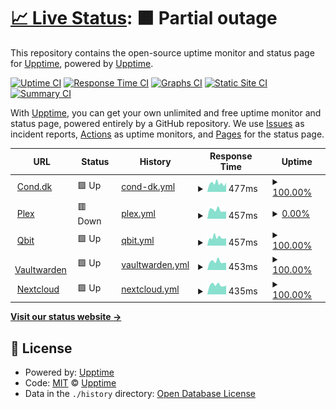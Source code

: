 # [📈 Live Status](https://upptime.github.io/uptime_monitor): <!--live status--> **🟧 Partial outage**

This repository contains the open-source uptime monitor and status page for [Upptime](https://upptime.js.org), powered by [Upptime](https://github.com/upptime/upptime).

[![Uptime CI](https://github.com/upptime/uptime_monitor/workflows/Uptime%20CI/badge.svg)](https://github.com/upptime/uptime_monitor/actions?query=workflow%3A%22Uptime+CI%22)
[![Response Time CI](https://github.com/upptime/uptime_monitor/workflows/Response%20Time%20CI/badge.svg)](https://github.com/upptime/uptime_monitor/actions?query=workflow%3A%22Response+Time+CI%22)
[![Graphs CI](https://github.com/upptime/uptime_monitor/workflows/Graphs%20CI/badge.svg)](https://github.com/upptime/uptime_monitor/actions?query=workflow%3A%22Graphs+CI%22)
[![Static Site CI](https://github.com/upptime/uptime_monitor/workflows/Static%20Site%20CI/badge.svg)](https://github.com/upptime/uptime_monitor/actions?query=workflow%3A%22Static+Site+CI%22)
[![Summary CI](https://github.com/upptime/uptime_monitor/workflows/Summary%20CI/badge.svg)](https://github.com/upptime/uptime_monitor/actions?query=workflow%3A%22Summary+CI%22)

With [Upptime](https://upptime.js.org), you can get your own unlimited and free uptime monitor and status page, powered entirely by a GitHub repository. We use [Issues](https://github.com/upptime/uptime_monitor/issues) as incident reports, [Actions](https://github.com/upptime/uptime_monitor/actions) as uptime monitors, and [Pages](https://upptime.github.io/uptime_monitor) for the status page.

<!--start: status pages-->
<!-- This summary is generated by Upptime (https://github.com/upptime/upptime) -->
<!-- Do not edit this manually, your changes will be overwritten -->
<!-- prettier-ignore -->
| URL | Status | History | Response Time | Uptime |
| --- | ------ | ------- | ------------- | ------ |
| <img alt="" src="https://icons.duckduckgo.com/ip3/www.cond.dk.ico" height="13"> [Cond.dk](https://www.cond.dk) | 🟩 Up | [cond-dk.yml](https://github.com/ThomasConrad/uptime_monitor/commits/HEAD/history/cond-dk.yml) | <details><summary><img alt="Response time graph" src="./graphs/cond-dk/response-time-week.png" height="20"> 477ms</summary><br><a href="https://status.cond.dk/history/cond-dk"><img alt="Response time 745" src="https://img.shields.io/endpoint?url=https%3A%2F%2Fraw.githubusercontent.com%2FThomasConrad%2Fuptime_monitor%2FHEAD%2Fapi%2Fcond-dk%2Fresponse-time.json"></a><br><a href="https://status.cond.dk/history/cond-dk"><img alt="24-hour response time 490" src="https://img.shields.io/endpoint?url=https%3A%2F%2Fraw.githubusercontent.com%2FThomasConrad%2Fuptime_monitor%2FHEAD%2Fapi%2Fcond-dk%2Fresponse-time-day.json"></a><br><a href="https://status.cond.dk/history/cond-dk"><img alt="7-day response time 477" src="https://img.shields.io/endpoint?url=https%3A%2F%2Fraw.githubusercontent.com%2FThomasConrad%2Fuptime_monitor%2FHEAD%2Fapi%2Fcond-dk%2Fresponse-time-week.json"></a><br><a href="https://status.cond.dk/history/cond-dk"><img alt="30-day response time 696" src="https://img.shields.io/endpoint?url=https%3A%2F%2Fraw.githubusercontent.com%2FThomasConrad%2Fuptime_monitor%2FHEAD%2Fapi%2Fcond-dk%2Fresponse-time-month.json"></a><br><a href="https://status.cond.dk/history/cond-dk"><img alt="1-year response time 787" src="https://img.shields.io/endpoint?url=https%3A%2F%2Fraw.githubusercontent.com%2FThomasConrad%2Fuptime_monitor%2FHEAD%2Fapi%2Fcond-dk%2Fresponse-time-year.json"></a></details> | <details><summary><a href="https://status.cond.dk/history/cond-dk">100.00%</a></summary><a href="https://status.cond.dk/history/cond-dk"><img alt="All-time uptime 93.22%" src="https://img.shields.io/endpoint?url=https%3A%2F%2Fraw.githubusercontent.com%2FThomasConrad%2Fuptime_monitor%2FHEAD%2Fapi%2Fcond-dk%2Fuptime.json"></a><br><a href="https://status.cond.dk/history/cond-dk"><img alt="24-hour uptime 100.00%" src="https://img.shields.io/endpoint?url=https%3A%2F%2Fraw.githubusercontent.com%2FThomasConrad%2Fuptime_monitor%2FHEAD%2Fapi%2Fcond-dk%2Fuptime-day.json"></a><br><a href="https://status.cond.dk/history/cond-dk"><img alt="7-day uptime 100.00%" src="https://img.shields.io/endpoint?url=https%3A%2F%2Fraw.githubusercontent.com%2FThomasConrad%2Fuptime_monitor%2FHEAD%2Fapi%2Fcond-dk%2Fuptime-week.json"></a><br><a href="https://status.cond.dk/history/cond-dk"><img alt="30-day uptime 76.22%" src="https://img.shields.io/endpoint?url=https%3A%2F%2Fraw.githubusercontent.com%2FThomasConrad%2Fuptime_monitor%2FHEAD%2Fapi%2Fcond-dk%2Fuptime-month.json"></a><br><a href="https://status.cond.dk/history/cond-dk"><img alt="1-year uptime 94.38%" src="https://img.shields.io/endpoint?url=https%3A%2F%2Fraw.githubusercontent.com%2FThomasConrad%2Fuptime_monitor%2FHEAD%2Fapi%2Fcond-dk%2Fuptime-year.json"></a></details>
| <img alt="" src="https://icons.duckduckgo.com/ip3/plex.cond.dk.ico" height="13"> [Plex](https://plex.cond.dk/web/) | 🟥 Down | [plex.yml](https://github.com/ThomasConrad/uptime_monitor/commits/HEAD/history/plex.yml) | <details><summary><img alt="Response time graph" src="./graphs/plex/response-time-week.png" height="20"> 457ms</summary><br><a href="https://status.cond.dk/history/plex"><img alt="Response time 728" src="https://img.shields.io/endpoint?url=https%3A%2F%2Fraw.githubusercontent.com%2FThomasConrad%2Fuptime_monitor%2FHEAD%2Fapi%2Fplex%2Fresponse-time.json"></a><br><a href="https://status.cond.dk/history/plex"><img alt="24-hour response time 399" src="https://img.shields.io/endpoint?url=https%3A%2F%2Fraw.githubusercontent.com%2FThomasConrad%2Fuptime_monitor%2FHEAD%2Fapi%2Fplex%2Fresponse-time-day.json"></a><br><a href="https://status.cond.dk/history/plex"><img alt="7-day response time 457" src="https://img.shields.io/endpoint?url=https%3A%2F%2Fraw.githubusercontent.com%2FThomasConrad%2Fuptime_monitor%2FHEAD%2Fapi%2Fplex%2Fresponse-time-week.json"></a><br><a href="https://status.cond.dk/history/plex"><img alt="30-day response time 948" src="https://img.shields.io/endpoint?url=https%3A%2F%2Fraw.githubusercontent.com%2FThomasConrad%2Fuptime_monitor%2FHEAD%2Fapi%2Fplex%2Fresponse-time-month.json"></a><br><a href="https://status.cond.dk/history/plex"><img alt="1-year response time 744" src="https://img.shields.io/endpoint?url=https%3A%2F%2Fraw.githubusercontent.com%2FThomasConrad%2Fuptime_monitor%2FHEAD%2Fapi%2Fplex%2Fresponse-time-year.json"></a></details> | <details><summary><a href="https://status.cond.dk/history/plex">0.00%</a></summary><a href="https://status.cond.dk/history/plex"><img alt="All-time uptime 91.36%" src="https://img.shields.io/endpoint?url=https%3A%2F%2Fraw.githubusercontent.com%2FThomasConrad%2Fuptime_monitor%2FHEAD%2Fapi%2Fplex%2Fuptime.json"></a><br><a href="https://status.cond.dk/history/plex"><img alt="24-hour uptime 0.00%" src="https://img.shields.io/endpoint?url=https%3A%2F%2Fraw.githubusercontent.com%2FThomasConrad%2Fuptime_monitor%2FHEAD%2Fapi%2Fplex%2Fuptime-day.json"></a><br><a href="https://status.cond.dk/history/plex"><img alt="7-day uptime 0.00%" src="https://img.shields.io/endpoint?url=https%3A%2F%2Fraw.githubusercontent.com%2FThomasConrad%2Fuptime_monitor%2FHEAD%2Fapi%2Fplex%2Fuptime-week.json"></a><br><a href="https://status.cond.dk/history/plex"><img alt="30-day uptime 45.70%" src="https://img.shields.io/endpoint?url=https%3A%2F%2Fraw.githubusercontent.com%2FThomasConrad%2Fuptime_monitor%2FHEAD%2Fapi%2Fplex%2Fuptime-month.json"></a><br><a href="https://status.cond.dk/history/plex"><img alt="1-year uptime 91.74%" src="https://img.shields.io/endpoint?url=https%3A%2F%2Fraw.githubusercontent.com%2FThomasConrad%2Fuptime_monitor%2FHEAD%2Fapi%2Fplex%2Fuptime-year.json"></a></details>
| <img alt="" src="https://icons.duckduckgo.com/ip3/qbit.cond.dk.ico" height="13"> [Qbit](https://qbit.cond.dk) | 🟩 Up | [qbit.yml](https://github.com/ThomasConrad/uptime_monitor/commits/HEAD/history/qbit.yml) | <details><summary><img alt="Response time graph" src="./graphs/qbit/response-time-week.png" height="20"> 457ms</summary><br><a href="https://status.cond.dk/history/qbit"><img alt="Response time 542" src="https://img.shields.io/endpoint?url=https%3A%2F%2Fraw.githubusercontent.com%2FThomasConrad%2Fuptime_monitor%2FHEAD%2Fapi%2Fqbit%2Fresponse-time.json"></a><br><a href="https://status.cond.dk/history/qbit"><img alt="24-hour response time 401" src="https://img.shields.io/endpoint?url=https%3A%2F%2Fraw.githubusercontent.com%2FThomasConrad%2Fuptime_monitor%2FHEAD%2Fapi%2Fqbit%2Fresponse-time-day.json"></a><br><a href="https://status.cond.dk/history/qbit"><img alt="7-day response time 457" src="https://img.shields.io/endpoint?url=https%3A%2F%2Fraw.githubusercontent.com%2FThomasConrad%2Fuptime_monitor%2FHEAD%2Fapi%2Fqbit%2Fresponse-time-week.json"></a><br><a href="https://status.cond.dk/history/qbit"><img alt="30-day response time 715" src="https://img.shields.io/endpoint?url=https%3A%2F%2Fraw.githubusercontent.com%2FThomasConrad%2Fuptime_monitor%2FHEAD%2Fapi%2Fqbit%2Fresponse-time-month.json"></a><br><a href="https://status.cond.dk/history/qbit"><img alt="1-year response time 549" src="https://img.shields.io/endpoint?url=https%3A%2F%2Fraw.githubusercontent.com%2FThomasConrad%2Fuptime_monitor%2FHEAD%2Fapi%2Fqbit%2Fresponse-time-year.json"></a></details> | <details><summary><a href="https://status.cond.dk/history/qbit">100.00%</a></summary><a href="https://status.cond.dk/history/qbit"><img alt="All-time uptime 92.53%" src="https://img.shields.io/endpoint?url=https%3A%2F%2Fraw.githubusercontent.com%2FThomasConrad%2Fuptime_monitor%2FHEAD%2Fapi%2Fqbit%2Fuptime.json"></a><br><a href="https://status.cond.dk/history/qbit"><img alt="24-hour uptime 100.00%" src="https://img.shields.io/endpoint?url=https%3A%2F%2Fraw.githubusercontent.com%2FThomasConrad%2Fuptime_monitor%2FHEAD%2Fapi%2Fqbit%2Fuptime-day.json"></a><br><a href="https://status.cond.dk/history/qbit"><img alt="7-day uptime 100.00%" src="https://img.shields.io/endpoint?url=https%3A%2F%2Fraw.githubusercontent.com%2FThomasConrad%2Fuptime_monitor%2FHEAD%2Fapi%2Fqbit%2Fuptime-week.json"></a><br><a href="https://status.cond.dk/history/qbit"><img alt="30-day uptime 64.41%" src="https://img.shields.io/endpoint?url=https%3A%2F%2Fraw.githubusercontent.com%2FThomasConrad%2Fuptime_monitor%2FHEAD%2Fapi%2Fqbit%2Fuptime-month.json"></a><br><a href="https://status.cond.dk/history/qbit"><img alt="1-year uptime 93.40%" src="https://img.shields.io/endpoint?url=https%3A%2F%2Fraw.githubusercontent.com%2FThomasConrad%2Fuptime_monitor%2FHEAD%2Fapi%2Fqbit%2Fuptime-year.json"></a></details>
| <img alt="" src="https://icons.duckduckgo.com/ip3/warden.cond.dk.ico" height="13"> [Vaultwarden](https://warden.cond.dk) | 🟩 Up | [vaultwarden.yml](https://github.com/ThomasConrad/uptime_monitor/commits/HEAD/history/vaultwarden.yml) | <details><summary><img alt="Response time graph" src="./graphs/vaultwarden/response-time-week.png" height="20"> 453ms</summary><br><a href="https://status.cond.dk/history/vaultwarden"><img alt="Response time 704" src="https://img.shields.io/endpoint?url=https%3A%2F%2Fraw.githubusercontent.com%2FThomasConrad%2Fuptime_monitor%2FHEAD%2Fapi%2Fvaultwarden%2Fresponse-time.json"></a><br><a href="https://status.cond.dk/history/vaultwarden"><img alt="24-hour response time 375" src="https://img.shields.io/endpoint?url=https%3A%2F%2Fraw.githubusercontent.com%2FThomasConrad%2Fuptime_monitor%2FHEAD%2Fapi%2Fvaultwarden%2Fresponse-time-day.json"></a><br><a href="https://status.cond.dk/history/vaultwarden"><img alt="7-day response time 453" src="https://img.shields.io/endpoint?url=https%3A%2F%2Fraw.githubusercontent.com%2FThomasConrad%2Fuptime_monitor%2FHEAD%2Fapi%2Fvaultwarden%2Fresponse-time-week.json"></a><br><a href="https://status.cond.dk/history/vaultwarden"><img alt="30-day response time 1621" src="https://img.shields.io/endpoint?url=https%3A%2F%2Fraw.githubusercontent.com%2FThomasConrad%2Fuptime_monitor%2FHEAD%2Fapi%2Fvaultwarden%2Fresponse-time-month.json"></a><br><a href="https://status.cond.dk/history/vaultwarden"><img alt="1-year response time 741" src="https://img.shields.io/endpoint?url=https%3A%2F%2Fraw.githubusercontent.com%2FThomasConrad%2Fuptime_monitor%2FHEAD%2Fapi%2Fvaultwarden%2Fresponse-time-year.json"></a></details> | <details><summary><a href="https://status.cond.dk/history/vaultwarden">100.00%</a></summary><a href="https://status.cond.dk/history/vaultwarden"><img alt="All-time uptime 92.87%" src="https://img.shields.io/endpoint?url=https%3A%2F%2Fraw.githubusercontent.com%2FThomasConrad%2Fuptime_monitor%2FHEAD%2Fapi%2Fvaultwarden%2Fuptime.json"></a><br><a href="https://status.cond.dk/history/vaultwarden"><img alt="24-hour uptime 100.00%" src="https://img.shields.io/endpoint?url=https%3A%2F%2Fraw.githubusercontent.com%2FThomasConrad%2Fuptime_monitor%2FHEAD%2Fapi%2Fvaultwarden%2Fuptime-day.json"></a><br><a href="https://status.cond.dk/history/vaultwarden"><img alt="7-day uptime 100.00%" src="https://img.shields.io/endpoint?url=https%3A%2F%2Fraw.githubusercontent.com%2FThomasConrad%2Fuptime_monitor%2FHEAD%2Fapi%2Fvaultwarden%2Fuptime-week.json"></a><br><a href="https://status.cond.dk/history/vaultwarden"><img alt="30-day uptime 70.10%" src="https://img.shields.io/endpoint?url=https%3A%2F%2Fraw.githubusercontent.com%2FThomasConrad%2Fuptime_monitor%2FHEAD%2Fapi%2Fvaultwarden%2Fuptime-month.json"></a><br><a href="https://status.cond.dk/history/vaultwarden"><img alt="1-year uptime 93.88%" src="https://img.shields.io/endpoint?url=https%3A%2F%2Fraw.githubusercontent.com%2FThomasConrad%2Fuptime_monitor%2FHEAD%2Fapi%2Fvaultwarden%2Fuptime-year.json"></a></details>
| <img alt="" src="https://icons.duckduckgo.com/ip3/files.cond.dk.ico" height="13"> [Nextcloud](https://files.cond.dk) | 🟩 Up | [nextcloud.yml](https://github.com/ThomasConrad/uptime_monitor/commits/HEAD/history/nextcloud.yml) | <details><summary><img alt="Response time graph" src="./graphs/nextcloud/response-time-week.png" height="20"> 435ms</summary><br><a href="https://status.cond.dk/history/nextcloud"><img alt="Response time 649" src="https://img.shields.io/endpoint?url=https%3A%2F%2Fraw.githubusercontent.com%2FThomasConrad%2Fuptime_monitor%2FHEAD%2Fapi%2Fnextcloud%2Fresponse-time.json"></a><br><a href="https://status.cond.dk/history/nextcloud"><img alt="24-hour response time 376" src="https://img.shields.io/endpoint?url=https%3A%2F%2Fraw.githubusercontent.com%2FThomasConrad%2Fuptime_monitor%2FHEAD%2Fapi%2Fnextcloud%2Fresponse-time-day.json"></a><br><a href="https://status.cond.dk/history/nextcloud"><img alt="7-day response time 435" src="https://img.shields.io/endpoint?url=https%3A%2F%2Fraw.githubusercontent.com%2FThomasConrad%2Fuptime_monitor%2FHEAD%2Fapi%2Fnextcloud%2Fresponse-time-week.json"></a><br><a href="https://status.cond.dk/history/nextcloud"><img alt="30-day response time 488" src="https://img.shields.io/endpoint?url=https%3A%2F%2Fraw.githubusercontent.com%2FThomasConrad%2Fuptime_monitor%2FHEAD%2Fapi%2Fnextcloud%2Fresponse-time-month.json"></a><br><a href="https://status.cond.dk/history/nextcloud"><img alt="1-year response time 625" src="https://img.shields.io/endpoint?url=https%3A%2F%2Fraw.githubusercontent.com%2FThomasConrad%2Fuptime_monitor%2FHEAD%2Fapi%2Fnextcloud%2Fresponse-time-year.json"></a></details> | <details><summary><a href="https://status.cond.dk/history/nextcloud">100.00%</a></summary><a href="https://status.cond.dk/history/nextcloud"><img alt="All-time uptime 91.34%" src="https://img.shields.io/endpoint?url=https%3A%2F%2Fraw.githubusercontent.com%2FThomasConrad%2Fuptime_monitor%2FHEAD%2Fapi%2Fnextcloud%2Fuptime.json"></a><br><a href="https://status.cond.dk/history/nextcloud"><img alt="24-hour uptime 100.00%" src="https://img.shields.io/endpoint?url=https%3A%2F%2Fraw.githubusercontent.com%2FThomasConrad%2Fuptime_monitor%2FHEAD%2Fapi%2Fnextcloud%2Fuptime-day.json"></a><br><a href="https://status.cond.dk/history/nextcloud"><img alt="7-day uptime 100.00%" src="https://img.shields.io/endpoint?url=https%3A%2F%2Fraw.githubusercontent.com%2FThomasConrad%2Fuptime_monitor%2FHEAD%2Fapi%2Fnextcloud%2Fuptime-week.json"></a><br><a href="https://status.cond.dk/history/nextcloud"><img alt="30-day uptime 72.28%" src="https://img.shields.io/endpoint?url=https%3A%2F%2Fraw.githubusercontent.com%2FThomasConrad%2Fuptime_monitor%2FHEAD%2Fapi%2Fnextcloud%2Fuptime-month.json"></a><br><a href="https://status.cond.dk/history/nextcloud"><img alt="1-year uptime 91.71%" src="https://img.shields.io/endpoint?url=https%3A%2F%2Fraw.githubusercontent.com%2FThomasConrad%2Fuptime_monitor%2FHEAD%2Fapi%2Fnextcloud%2Fuptime-year.json"></a></details>

<!--end: status pages-->

[**Visit our status website →**](https://upptime.github.io/uptime_monitor)

## 📄 License

- Powered by: [Upptime](https://github.com/upptime/upptime)
- Code: [MIT](./LICENSE) © [Upptime](https://upptime.js.org)
- Data in the `./history` directory: [Open Database License](https://opendatacommons.org/licenses/odbl/1-0/)
